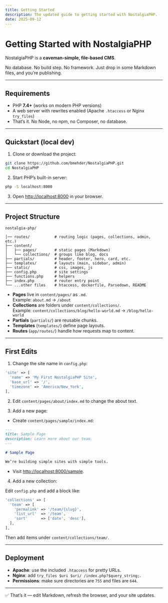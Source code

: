```yaml
---
title: Getting Started
description: The updated guide to getting started with NostalgiaPHP.
date: 2025-09-12
---
```


# Getting Started with NostalgiaPHP

NostalgiaPHP is a **caveman-simple, file-based CMS**.  

No database. No build step. No framework. Just drop in some Markdown files, and you’re publishing.

---

## Requirements

- PHP **7.4+** (works on modern PHP versions)
- A web server with rewrites enabled (Apache `.htaccess` or Nginx `try_files`)
- That’s it. No Node, no npm, no Composer, no database.

---

## Quickstart (local dev)

1. Clone or download the project:

```bash
git clone https://github.com/bmehder/NostalgiaPHP.git
cd NostalgiaPHP
```

2. Start PHP’s built-in server:

```bash
php -S localhost:8000
```

3. Open [http://localhost:8000](http://localhost:8000) in your browser.

---

## Project Structure

```
nostalgia-php/

│── routes/           # routing logic (pages, collections, admin, etc.)
├── content/
│   ├── pages/        # static pages (Markdown)
│   └── collections/  # groups like blog, docs
├── partials/         # header, footer, hero, card, etc.
├── templates/        # layouts (main, sidebar, admin)
├── static/           # css, images, js
├── config.php        # site settings
├── functions.php     # helpers
├── index.php         # router entry point
└── ...other files    # htaccess, dockerfile, Parsedown, README
```

- **Pages** live in `content/pages/` as `.md`.  
  Example: `about.md` → `/about`
- **Collections** are folders under `content/collections/`.  
  Example: `content/collections/blog/hello-world.md` → `/blog/hello-world`
- **Partials** (`partials/`) are reusable chunks.  
- **Templates** (`templates/`) define page layouts.  
- **Routes** (`app/routes/`) handle how requests map to content.

---

## First Edits

1. Change the site name in `config.php`:

```php
'site' => [
  'name' => 'My First NostalgiaPHP Site',
  'base_url' => '/',
  'timezone' => 'America/New_York',
],
```

2. Edit `content/pages/about/index.md` to change the about text.

3. Add a new page:

- Create `content/pages/sample/index.md`:

```md
---
title: Sample Page
description: Learn more about our team.
---

# Sample Page

We’re building simple sites with simple tools.
```

- Visit <http://localhost:8000/sample>.

4. Add a new collection:  

Edit `config.php` and add a block like:

```php
'collections' => [
  'team' => [
    'permalink' => '/team/{slug}',
    'list_url'  => '/team',
    'sort'      => ['date', 'desc'],
  ],
],
```

Then add items under `content/collections/team/`.

---

## Deployment

- **Apache**: use the included `.htaccess` for pretty URLs.
- **Nginx**: add `try_files $uri $uri/ /index.php?$query_string;`.
- **Permissions**: make sure directories are `755` and files are `644`.

---

✅ That’s it — edit Markdown, refresh the browser, and your site updates.
